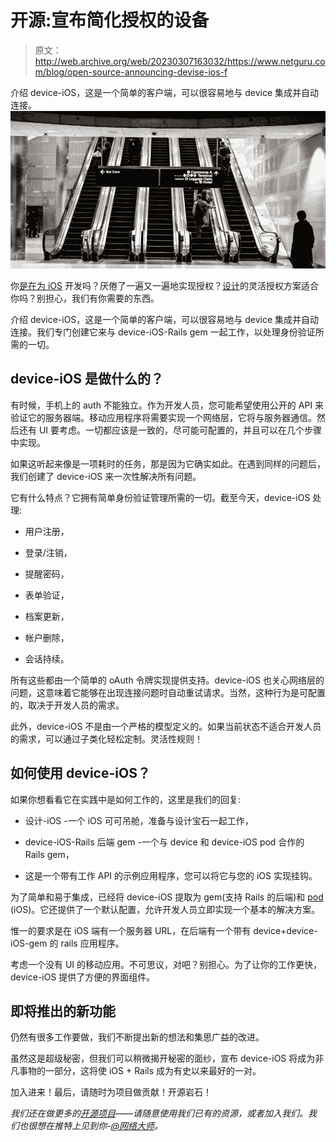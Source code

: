 # 开源:宣布简化授权的设备

> 原文：<http://web.archive.org/web/20230307163032/https://www.netguru.com/blog/open-source-announcing-devise-ios-f>

 介绍 device-iOS，这是一个简单的客户端，可以很容易地与 device 集成并自动连接。![](img/b333c2fbbb77fe55cbae1a4bc2500dcf.png)

你[是在为 iOS](/web/20221208044130/https://www.netguru.com/services/ios-mobile-app-development) 开发吗？厌倦了一遍又一遍地实现授权？[设计](http://web.archive.org/web/20221208044130/https://github.com/plataformatec/devise)的灵活授权方案适合你吗？别担心，我们有你需要的东西。

介绍 device-iOS，这是一个简单的客户端，可以很容易地与 device 集成并自动连接。我们专门创建它来与 device-iOS-Rails gem 一起工作，以处理身份验证所需的一切。

## device-iOS 是做什么的？

有时候，手机上的 auth 不能独立。作为开发人员，您可能希望使用公开的 API 来验证它的服务器端。移动应用程序将需要实现一个网络层，它将与服务器通信。然后还有 UI 要考虑。一切都应该是一致的，尽可能可配置的，并且可以在几个步骤中实现。

如果这听起来像是一项耗时的任务，那是因为它确实如此。在遇到同样的问题后，我们创建了 device-iOS 来一次性解决所有问题。

它有什么特点？它拥有简单身份验证管理所需的一切。截至今天，device-iOS 处理:

*   用户注册，

*   登录/注销，

*   提醒密码，

*   表单验证，

*   档案更新，

*   帐户删除，

*   会话持续。

所有这些都由一个简单的 oAuth 令牌实现提供支持。device-iOS 也关心网络层的问题，这意味着它能够在出现连接问题时自动重试请求。当然，这种行为是可配置的，取决于开发人员的需求。

此外，device-iOS 不是由一个严格的模型定义的。如果当前状态不适合开发人员的需求，可以通过子类化轻松定制。灵活性规则！

## 如何使用 device-iOS？

如果你想看看它在实践中是如何工作的，这里是我们的回复:

*   设计-iOS -一个 iOS 可可吊舱，准备与设计宝石一起工作，

*   device-iOS-Rails 后端 gem -一个与 device 和 device-iOS pod 合作的 Rails gem，

*   这是一个带有工作 API 的示例应用程序，您可以将它与您的 iOS 实现挂钩。

为了简单和易于集成，已经将 device-iOS 提取为 gem(支持 Rails 的后端)和 [pod](http://web.archive.org/web/20221208044130/http://cocoapods.org/) (iOS)。它还提供了一个默认配置，允许开发人员立即实现一个基本的解决方案。

惟一的要求是在 iOS 端有一个服务器 URL，在后端有一个带有 device+device-iOS-gem 的 rails 应用程序。

考虑一个没有 UI 的移动应用。不可思议，对吧？别担心。为了让你的工作更快，device-iOS 提供了方便的界面组件。

## 即将推出的新功能

仍然有很多工作要做，我们不断提出新的想法和集思广益的改进。

虽然这是超级秘密，但我们可以稍微揭开秘密的面纱，宣布 device-iOS 将成为非凡事物的一部分，这将使 iOS + Rails 成为有史以来最好的一对。

加入进来！最后，请随时为项目做贡献！开源岩石！

*我们还在做更多的[开源项目](http://web.archive.org/web/20221208044130/https://www.netguru.com/resources)——请随意使用我们已有的资源，或者加入我们。我们也很想在推特上见到你-[@网络大师](http://web.archive.org/web/20221208044130/https://twitter.com/netguru)。*